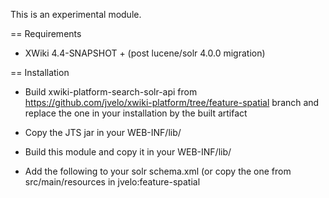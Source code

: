 This is an experimental module.

== Requirements

* XWiki 4.4-SNAPSHOT + (post lucene/solr 4.0.0 migration)

== Installation

* Build xwiki-platform-search-solr-api from https://github.com/jvelo/xwiki-platform/tree/feature-spatial branch and replace the one in your installation by the built artifact
* Copy the JTS jar in your WEB-INF/lib/
* Build this module and copy it in your WEB-INF/lib/
* Add the following to your solr schema.xml (or copy the one from src/main/resources in jvelo:feature-spatial
    <fieldType name="geohash" class="solr.SpatialRecursivePrefixTreeFieldType"
                 spatialContextFactory="com.spatial4j.core.context.jts.JtsSpatialContextFactory"
                 distErrPct="0.025"
                 maxDistErr="0.000009"
                 units="degrees" />

    <field name="property_geo"  type="geohash"  indexed="true" stored="true"  multiValued="true" />

